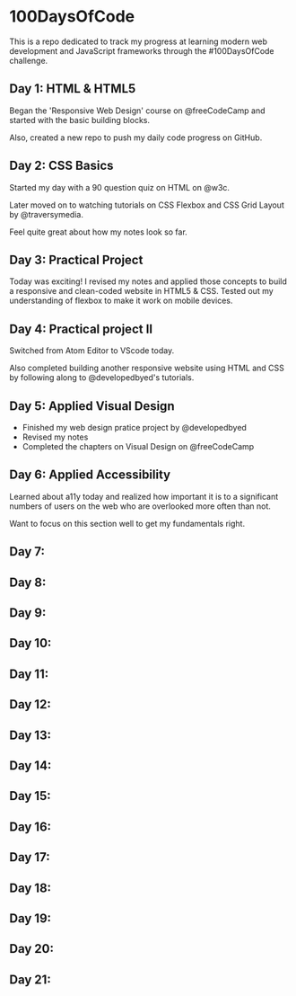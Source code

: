 # 100DaysOfCode

This is a repo dedicated to track my progress at learning modern web development and JavaScript frameworks through the #100DaysOfCode challenge.

## Day 1: HTML & HTML5

Began the 'Responsive Web Design' course on @freeCodeCamp and started with the basic building blocks. 

Also, created a new repo to push my daily code progress on GitHub.

## Day 2: CSS Basics 

Started my day with a 90 question quiz on HTML on @w3c.

Later moved on to watching tutorials on CSS Flexbox and CSS Grid Layout by @traversymedia.

Feel quite great about how my notes look so far.

## Day 3: Practical Project

Today was exciting! I revised my notes and applied those concepts to build a responsive and clean-coded website in HTML5 & CSS. Tested out my understanding of flexbox to make it work on mobile devices.

## Day 4: Practical project II

Switched from Atom Editor to VScode today.

Also completed building another responsive website using HTML and CSS by following along to @developedbyed's tutorials.

## Day 5: Applied Visual Design

- Finished my web design pratice project by @developedbyed
- Revised my notes
- Completed the chapters on  Visual Design on @freeCodeCamp

## Day 6: Applied Accessibility 

Learned about a11y today and realized how important it is to a significant numbers of users on the web who are overlooked more often than not.

Want to focus on this section well to get my fundamentals right.

## Day 7:

## Day 8:

## Day 9:

## Day 10:

## Day 11:

## Day 12:

## Day 13:

## Day 14:

## Day 15:

## Day 16:

## Day 17:

## Day 18:

## Day 19:

## Day 20:

## Day 21:

